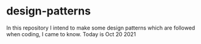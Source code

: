# design-patterns
In this repository I intend to make some design patterns which are followed when coding, I came to know.
Today is Oct 20 2021
